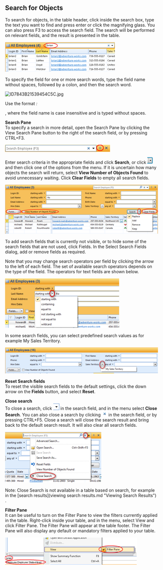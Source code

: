 ## Search for Objects

To search for objects, in the table header, click inside the search box, type the text you want to find and press enter or click the magnifying glass. You can also press F3 to access the search field. The search will be performed on relevant fields, and the result is presented in the table.

![IDB64243C240D34C22.IDA61E351D9093402D.png](media/IDB64243C240D34C22.IDA61E351D9093402D.png)

To specify the field for one or more search words, type the field name without spaces, followed by a colon, and then the search word.

![ID7843B21539454C5C.jpg](media/ID7843B21539454C5C.jpg)

Use the format <span style="FONT-STYLE: italic"><field name>:<search word>, where the field name is case insensitive and is typed without spaces.

**Search Pane**  
To specify a search in more detail, open the Search Pane by clicking the View Search Pane button to the right of the search field, or by pressing CTRL+F3\.

![IDB64243C240D34C22.IDD2727CE32ED64017.png](media/IDB64243C240D34C22.IDD2727CE32ED64017.png)

Enter search criteria in the appropriate fields and click **Search**, or click ![IDB64243C240D34C22.IDA4A7DA2AA4F74EA1.png](media/IDB64243C240D34C22.IDA4A7DA2AA4F74EA1.png) and then click one of the options from the menu. If it is uncertain how many objects the search will return, select **View Number of Objects Found** to avoid unnecessary waiting. Click **Clear Fields** to empty all search fields.

![ID4EDD2D25FCED490A.png](media/ID4EDD2D25FCED490A.png)

To add search fields that is currently not visible, or to hide some of the search fields that are not used, click Fields. In the Select Search Fields dialog, add or remove fields as required.

Note that you may change search operators per field by clicking the arrow to the left of each field. The set of available search operators depends on the type of the field. The operators for text fields are shown below.

![IDB64243C240D34C22.ID58B40FFA48D049ED.png](media/IDB64243C240D34C22.ID58B40FFA48D049ED.png)

In some search fields, you can select predefined search values as for example My Sales Territory.

![IDB64243C240D34C22.ID02932E49CDBE4B83.png](media/IDB64243C240D34C22.ID02932E49CDBE4B83.png)

**Reset Search fields**  
To reset the visible search fields to the default settings, click the down arrow on the **Fields** button, and select **Reset**.

**Close search**  
To close a search, click ![IDB64243C240D34C22.IDCE46C73FABA04DB6.png](media/IDB64243C240D34C22.IDCE46C73FABA04DB6.png) in the search field, and in the menu select **Close Search**. You can also close a search by clicking ![IDB64243C240D34C22.IDAC028277B4364B40.png](media/IDB64243C240D34C22.IDAC028277B4364B40.png) in the search field, or by pressing CTRL+F5\. Close a search will close the search result and bring back to the default search result. It will also clear all search fields.

![IDB64243C240D34C22.ID6EFA89498076495E.png](media/IDB64243C240D34C22.ID6EFA89498076495E.png)

Note: Close Search is not available in a table based on search, for example in the [search results](viewing search results.md "Viewing Search Results") .  

**Filter Pane**  
It can be useful to turn on the Filter Pane to view the filters currently applied in the table. Right-click inside your table, and in the menu, select View and click Filter Pane. The Filter Pane will appear at the table footer. The Filter Pane will also display any default or mandatory filters applied to your table.

![IDB64243C240D34C22.IDE81A65E7975E4DD5.png](media/IDB64243C240D34C22.IDE81A65E7975E4DD5.png)